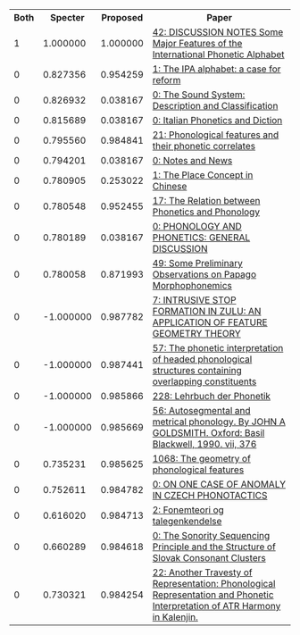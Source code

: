<html><table><tr>
<th>Both</th>
<th>Specter</th>
<th>Proposed</th>
<th>Paper</th>
</tr>
<tr>
<td>1</td>
<td>1.000000</td>
<td>1.000000</td>
<td><a href="https://www.semanticscholar.org/paper/c4996c5e0cf6968ef983e2974165f02064c32763">42: DISCUSSION NOTES Some Major Features of the International Phonetic Alphabet</a></td>
</tr>
<tr>
<td>0</td>
<td>0.827356</td>
<td>0.954259</td>
<td><a href="https://www.semanticscholar.org/paper/322746a6674bee5a093f593324d69ba39307a53f">1: The IPA alphabet: a case for reform</a></td>
</tr>
<tr>
<td>0</td>
<td>0.826932</td>
<td>0.038167</td>
<td><a href="https://www.semanticscholar.org/paper/c449b74022b8f77c03f86abc6713d47aacbe8150">0: The Sound System: Description and Classification</a></td>
</tr>
<tr>
<td>0</td>
<td>0.815689</td>
<td>0.038167</td>
<td><a href="https://www.semanticscholar.org/paper/ceccf00d560b59fae24bed6100a46caaad8d4504">0: Italian Phonetics and Diction</a></td>
</tr>
<tr>
<td>0</td>
<td>0.795560</td>
<td>0.984841</td>
<td><a href="https://www.semanticscholar.org/paper/9d063c1d5af1f43ca43a5bab50714ce5f7520705">21: Phonological features and their phonetic correlates</a></td>
</tr>
<tr>
<td>0</td>
<td>0.794201</td>
<td>0.038167</td>
<td><a href="https://www.semanticscholar.org/paper/f19359e9507a3a97b72f55b5be99d0693688f9c9">0: Notes and News</a></td>
</tr>
<tr>
<td>0</td>
<td>0.780905</td>
<td>0.253022</td>
<td><a href="https://www.semanticscholar.org/paper/0fdfa06faaa91b30445a08b6dcde4b85f6fe1e6f">1: The Place Concept in Chinese</a></td>
</tr>
<tr>
<td>0</td>
<td>0.780548</td>
<td>0.952455</td>
<td><a href="https://www.semanticscholar.org/paper/2a32d714e822acf8b05137d22c18e12089372c37">17: The Relation between Phonetics and Phonology</a></td>
</tr>
<tr>
<td>0</td>
<td>0.780189</td>
<td>0.038167</td>
<td><a href="https://www.semanticscholar.org/paper/ce8c93dea3f7b8b83d2de2ed2e19fce2dc8a18de">0: PHONOLOGY AND PHONETICS: GENERAL DISCUSSION</a></td>
</tr>
<tr>
<td>0</td>
<td>0.780058</td>
<td>0.871993</td>
<td><a href="https://www.semanticscholar.org/paper/2040775699c6b4be2936ff04db3f76e59b0a3899">49: Some Preliminary Observations on Papago Morphophonemics</a></td>
</tr>
<tr>
<td>0</td>
<td>-1.000000</td>
<td>0.987782</td>
<td><a href="https://www.semanticscholar.org/paper/f9a79e0188a371ac03be8d1387780f1807c7c8a0">7: INTRUSIVE STOP FORMATION IN ZULU: AN APPLICATION OF FEATURE GEOMETRY THEORY</a></td>
</tr>
<tr>
<td>0</td>
<td>-1.000000</td>
<td>0.987441</td>
<td><a href="https://www.semanticscholar.org/paper/bdaf508a1e14ca4439be0291e9cb050268a65a90">57: The phonetic interpretation of headed phonological structures containing overlapping constituents</a></td>
</tr>
<tr>
<td>0</td>
<td>-1.000000</td>
<td>0.985866</td>
<td><a href="https://www.semanticscholar.org/paper/b3900e7b214f22414c01aea65235278925ca67a3">228: Lehrbuch der Phonetik</a></td>
</tr>
<tr>
<td>0</td>
<td>-1.000000</td>
<td>0.985669</td>
<td><a href="https://www.semanticscholar.org/paper/88d7648fe738808f6b54cbf0dd88138283319580">56: Autosegmental and metrical phonology. By JOHN A GOLDSMITH. Oxford: Basil Blackwell, 1990. vii, 376</a></td>
</tr>
<tr>
<td>0</td>
<td>0.735231</td>
<td>0.985625</td>
<td><a href="https://www.semanticscholar.org/paper/84dfa94e4cf4c70b0d9e97d1665bcc2bbc5734d1">1068: The geometry of phonological features</a></td>
</tr>
<tr>
<td>0</td>
<td>0.752611</td>
<td>0.984782</td>
<td><a href="https://www.semanticscholar.org/paper/d1f47af8412a05414284acdece2daedc50f57363">0: ON ONE CASE OF ANOMALY IN CZECH PHONOTACTICS</a></td>
</tr>
<tr>
<td>0</td>
<td>0.616020</td>
<td>0.984713</td>
<td><a href="https://www.semanticscholar.org/paper/e4d733fd52daba6c9d302775fa48f1806e35d75b">2: Fonemteori og talegenkendelse</a></td>
</tr>
<tr>
<td>0</td>
<td>0.660289</td>
<td>0.984618</td>
<td><a href="https://www.semanticscholar.org/paper/80722baeac37b48e0988c695181cbe493bc355bf">0: The Sonority Sequencing Principle and the Structure of Slovak Consonant Clusters</a></td>
</tr>
<tr>
<td>0</td>
<td>0.730321</td>
<td>0.984254</td>
<td><a href="https://www.semanticscholar.org/paper/0844dfae140321b126026b9262719b33064b2679">22: Another Travesty of Representation: Phonological Representation and Phonetic Interpretation of ATR Harmony in Kalenjin.</a></td>
</tr>
</table></html>
